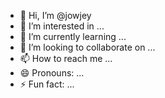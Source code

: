 - 👋 Hi, I’m @jowjey
- 👀 I’m interested in ...
- 🌱 I’m currently learning ...
- 💞️ I’m looking to collaborate on ...
- 📫 How to reach me ...
- 😄 Pronouns: ...
- ⚡ Fun fact: ...

<!---
jowjey/jowjey is a ✨ special ✨ repository because its `README.md` (this file) appears on your GitHub profile.
You can click the Preview link to take a look at your changes.
--->
